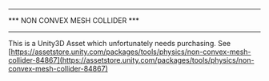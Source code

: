 **********************************
***  NON CONVEX MESH COLLIDER  ***
**********************************


This is a Unity3D Asset which unfortunately needs purchasing. 
See
[https://assetstore.unity.com/packages/tools/physics/non-convex-mesh-collider-84867](https://assetstore.unity.com/packages/tools/physics/non-convex-mesh-collider-84867)
